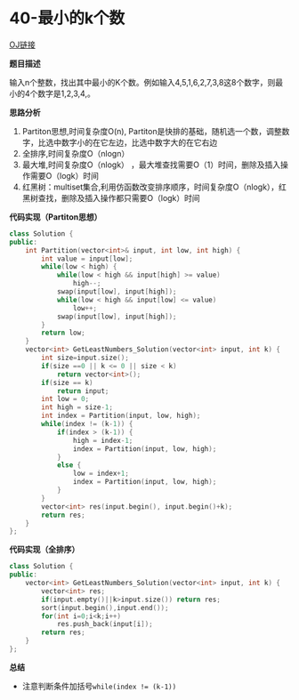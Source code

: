 # 40-最小的k个数

[OJ链接](https://www.nowcoder.com/practice/6a296eb82cf844ca8539b57c23e6e9bf?tpId=13&tqId=11182&tPage=2&rp=1&ru=%2Fta%2Fcoding-interviews&qru=%2Fta%2Fcoding-interviews%2Fquestion-ranking)

**题目描述**

输入n个整数，找出其中最小的K个数。例如输入4,5,1,6,2,7,3,8这8个数字，则最小的4个数字是1,2,3,4,。

**思路分析**

1. Partiton思想,时间复杂度O(n), Partiton是快排的基础，随机选一个数，调整数字，比选中数字小的在它左边，比选中数字大的在它右边
2. 全排序,时间复杂度O（nlogn）
3. 最大堆,时间复杂度O（nlogk） ，最大堆查找需要O（1）时间，删除及插入操作需要O（logk）时间
4. 红黑树：multiset集合,利用仿函数改变排序顺序，时间复杂度O（nlogk），红黑树查找，删除及插入操作都只需要O（logk）时间

**代码实现（Partiton思想）**

```c++
class Solution {
public:
    int Partition(vector<int>& input, int low, int high) {
        int value = input[low];
        while(low < high) {
            while(low < high && input[high] >= value)
                high--;
            swap(input[low], input[high]);
            while(low < high && input[low] <= value)
                low++;
            swap(input[low], input[high]);
        }
        return low;
    }
    vector<int> GetLeastNumbers_Solution(vector<int> input, int k) {
        int size=input.size();
        if(size ==0 || k <= 0 || size < k)
            return vector<int>();
        if(size == k)
            return input;
        int low = 0;
        int high = size-1;
        int index = Partition(input, low, high);
        while(index != (k-1)) {
            if(index > (k-1)) {
                high = index-1;
                index = Partition(input, low, high);
            }
            else {
                low = index+1;
                index = Partition(input, low, high);
            }
        }
        vector<int> res(input.begin(), input.begin()+k);
        return res;
    }
};
```

**代码实现（全排序）**

```c++
class Solution {
public:
    vector<int> GetLeastNumbers_Solution(vector<int> input, int k) {
        vector<int> res;
        if(input.empty()||k>input.size()) return res;
        sort(input.begin(),input.end());       
        for(int i=0;i<k;i++)
            res.push_back(input[i]);
        return res;         
    }
};
```

**总结**

* 注意判断条件加括号`while(index != (k-1))`

